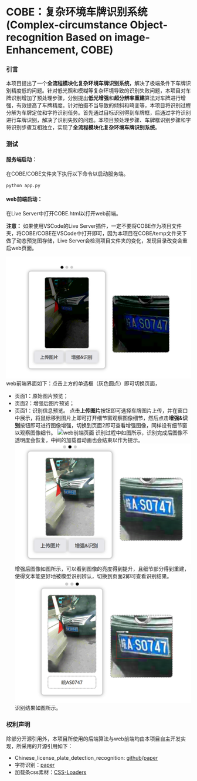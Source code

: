 # COBE：复杂环境车牌识别系统(Complex-circumstance Object-recognition Based on image-Enhancement, COBE)

### 引言
本项目提出了一个**全流程模块化复杂环境车牌识别系统**，解决了极端条件下车牌识别精度低的问题。针对低光照和模糊等复杂环境导致的识别失败问题，本项目对车牌识别增加了预处理步骤，分别提出**低光增强**和**超分辨率重建**算法对车牌进行增强，有效提高了车牌精度。针对拍摄不当导致的倾斜和畸变等，本项目将识别过程分解为车牌定位和字符识别任务。首先通过目标识别得到车牌框，后通过字符识别进行车牌识别，解决了识别失败的问题。本项目预处理步骤、车牌框识别步骤和字符识别步骤互相独立，实现了**全流程模块化复杂环境车牌识别系统**。


### 测试

#### 服务端启动：
在COBE/COBE文件夹下执行以下命令以启动服务端。
```
python app.py
```
#### web前端启动：
在Live Server中打开COBE.html以打开web前端。

**注意：**
如果使用VSCode的Live Server插件，一定不要将COBE作为项目文件夹，将COBE/COBE在VSCode中打开即可，因为本项目在COBE/temp文件夹下做了动态预览图存储，Live Server会检测项目文件夹的变化，发现目录改变会重启web页面。

![web前端页面](/icons/page1.png "Page1")
web前端界面如下：点击上方的单选框（灰色圆点）即可切换页面，
- 页面1：原始图片预览；
- 页面2：增强后图片预览；
- 页面1：识别信息预览。
点击**上传图片**按钮即可选择车牌图片上传，并在窗口中展示，将鼠标移到图片上即可打开细节窗观察图像细节，然后点击**增强&识别**按钮即可进行图像增强，切换到页面2即可查看增强图像，同样设有细节窗以观察图像细节。
![web前端页面](/icons/enhanced.png "Enhanced")
识别过程中如图所示，识别完成后图像不透明度会恢复，中间的加载器动画也会结束以作为提示。
![web前端页面](/icons/page2.png "Page2")
增强后图像如图所示，可以看到图像的亮度得到提升，且细节部分得到重建，使得文本能更好地被模型识别辨认，切换到页面2即可查看识别结果。
![web前端页面](/icons/page3.png "Page3")
识别结果如图所示。
### 权利声明

除部分开源引用外，本项目所使用的后端算法与web前端均由本项目自主开发实现，所采用的开源引用如下：<br>
- Chinese_license_plate_detection_recognition: [github](https://github.com/we0091234/Chinese_license_plate_detection_recognition)/[paper](https://arxiv.org/abs/1506.02640)<br>
- 字符识别：[paper](https://arxiv.org/abs/1507.05717)
- 加载条css素材：[CSS-Loaders](https://css-loaders.com)
